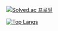 [![Solved.ac 프로필](http://mazassumnida.wtf/api/v2/generate_badge?boj=gomteng03)](https://solved.ac/wke1wke1)

[![Top Langs](https://github-readme-stats.vercel.app/api/top-langs/?username=G0MTENG)](https://github.com/anuraghazra/github-readme-stats)
